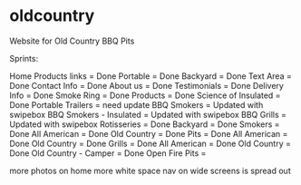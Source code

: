 # oldcountry
Website for Old Country BBQ Pits

Sprints:

Home
	Products links = Done
		Portable = Done
		Backyard = Done
	Text Area = Done
	Contact Info = Done
	About us = Done
	Testimonials = Done
	Delivery Info = Done
	Smoke Ring = Done
Products  = Done
	Science of Insulated = Done
	Portable Trailers = need update
	<!-- Update with this content: http://bbquepits.com/bbq_smokers_photos_2.htm -->
		BBQ Smokers = Updated with swipebox
		BBQ Smokers - Insulated = Updated with swipebox
		BBQ Grills = Updated with swipebox
		Rotisseries = Done
	Backyard = Done
		Smokers = Done
			All American = Done
			Old Country = Done
		Pits = Done
			All American = Done
			<!-- there is cool photo at: http://bbquepits.com/bbq_smokers_photos_2.htm -->
			Old Country = Done
		Grills = Done
			All American = Done
			Old Country = Done
			Old Country - Camper = Done
		Open Fire Pits =


<!-- *Pretty up the card content on home. -->
more photos on home
more white space
nav on wide screens is spread out